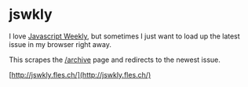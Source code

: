 # jswkly

I love [Javascript Weekly](http://javascriptweekly.com/), but sometimes I just want to load up the latest issue in my browser right away.

This scrapes the [/archive](http://javascriptweekly.com/archive) page and redirects to the newest issue.

[http://jswkly.fles.ch/](http://jswkly.fles.ch/)
